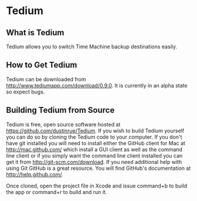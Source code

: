 Tedium
============

What is Tedium
--------------------

Tedium allows you to switch Time Machine backup destinations easily.

How to Get Tedium
-----------------------

Tedium can be downloaded from <a href="http://www.tediumapp.com/download/0.9.0">http://www.tediumapp.com/download/0.9.0</a>. It is currently in an alpha state so expect bugs.

Building Tedium from Source
---------------------------------

Tedium is free, open source software hosted at <https://github.com/dustinrue/Tedium>.  If you wish to build Tedium yourself you can do so by cloning the Tedium code to your computer.  If you don't have git installed you will need to install either the GitHub client for Mac at <http://mac.github.com/> which install a GUI client as well as the command line client or if you simply want the command line client installed you can get it from <http://git-scm.com/download>.  If you need additional help with using Git GitHub is a great resource.  You will find GitHub's documentation at <http://help.github.com/>.


Once cloned, open the project file in Xcode and issue command+b to build the app or command+r to build and run it.

